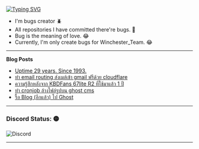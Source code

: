 [![Typing SVG](https://readme-typing-svg.herokuapp.com?font=Kanit&size=30&color=FF5E5E&vCenter=true&height=48&lines=Hello+world.+I'm+Pickyzz.+%F0%9F%91%8B)](https://git.io/typing-svg)
 - I'm bugs creator 🪲
 - All repositories I have committed there're bugs. 🎃
 - Bug is the meaning of love. 😂
 - Currently, I'm only create bugs for Winchester_Team. 😂

-------
**Blog Posts**

<!-- BLOG-POST-LIST:START -->
- [Uptime 29 years. Since 1993.](https://pickyzz.dev/blog/uptime-29-years-since-1993/)
- [ทำ email routing ส่งเมล์เข้า gmail ฟรีด้วย cloudflare](https://pickyzz.dev/blog/email-routing-gmail-cloudflare/)
- [ความรู้สึกหลังจาก KBDFans 67lite R2 ที่ใช้มาแล้ว 1 ปี](https://pickyzz.dev/blog/kbdfans-67lite-r2-after-years-use/)
- [ทำ cronjob ล้างไฟล์รูปบน ghost cms](https://pickyzz.dev/blog/cronjob-delete-unused-images-ghost-cms/)
- [รื้อ Blog &lpar;อีกแล้ว&rpar; ไป Ghost](https://pickyzz.dev/blog/move-to-ghost-cms/)
<!-- BLOG-POST-LIST:END -->

-------

### Discord Status: 🟡

![Discord](https://lanyard-profile-readme.vercel.app/api/77791675115642880?hideTimestamp=false&idleMessage=No+activity+now...&hideDiscrim=true&hideTimestamp=true)

-------
